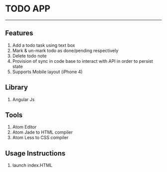 # TODO APP

-----------

## Features

1.  Add a todo task using text box
2.  Mark & un-mark todo as done/pending respectively
3.  Delete todo note
4.  Provision of sync in code base to interact with API in order to persist state
5.  Supports Mobile layout (iPhone 4)

## Library
1. Angular Js

## Tools
1. Atom Editor
2. Atom Jade to HTML compiler
3. Atom Less to CSS compiler

## Usage Instructions
1. launch index.HTML
